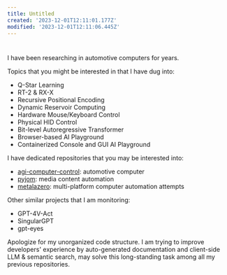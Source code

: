 ```yaml
---
title: Untitled
created: '2023-12-01T12:11:01.177Z'
modified: '2023-12-01T12:11:06.445Z'
---
```


# 

I have been researching in automotive computers for years.

Topics that you might be interested in that I have dug into:

- Q-Star Learning
- RT-2 & RX-X
- Recursive Positional Encoding
- Dynamic Reservoir Computing
- Hardware Mouse/Keyboard Control
- Physical HID Control
- Bit-level Autoregressive Transformer
- Browser-based AI Playground
- Containerized Console and GUI AI Playground

I have dedicated repositories that you may be interested into:

- [agi-computer-control](): automotive computer
- [pyjom](): media content automation
- [metalazero](): multi-platform computer automation attempts

Other similar projects that I am monitoring:

- GPT-4V-Act
- SingularGPT
- gpt-eyes

Apologize for my unorganized code structure. I am trying to improve developers' experience by auto-generated documentation and client-side LLM & semantic search, may solve this long-standing task among all my previous repositories.
